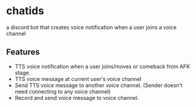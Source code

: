 # chatids
a discord bot that creates voice notification when a user joins a voice channel
## Features
- TTS voice notification when a user joins/moves or comeback from AFK stage.
- TTS voice message at current user's voice channel
- Send TTS voice message to another voice channel. (Sender doesn't need connecting to any voice channel)
- Record and send voice message to voice channel.
